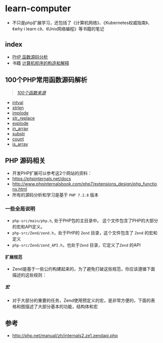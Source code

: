 # learn-computer
* 不只是php扩展学习，还包括了《计算机网络》、《Kubernetes权威指南》、《why i learn c》、《Unix网络编程》等书籍的笔记

## index
* [ PHP 函数源码分析](./src)
* 书籍 [计算机程序的构造和解释](./2019/计算机程序的构造和解释)

## 100个PHP常用函数源码解析
> [*100个函数来源*](https://learnku.com/php/t/25799)

* [intval](./src/function/string/intval.md)
* [strlen](./src/function/string/strlen.md)
* [implode](./src/function/string/implode.md)
* [str_replace](./src/function/str_replace.md)
* [explode](./src/function/string/explode.md)
* [in_array](./src/function/array/in_array.md)
* [substr](./src/function/string/substr.md)
* [count](./src/function/array/count.md)
* [is_array](./src/function/array/is_array.md)

## PHP 源码相关
* 开发PHP扩展可以参考这2个网站的资料：
* https://phpinternals.net/docs
* http://www.phpinternalsbook.com/php7/extensions_design/php_functions.html 
* 所有的源码分析和学习是基于 `PHP 7.2.8` 版本

### 一些全局说明
* `php-src/main/php.h`, 处于PHP包的主目录中。 这个文件包含了PHP的大部分的宏和API定义。
* `php-src/Zend/zend.h`，处于PHP的 `Zend` 目录，这个文件包含了 `Zend` 的宏和定义
* `php-src/Zend/zend_API.h`，也处于`Zend` 目录，它定义了`Zend` 的API

#### 扩展规范
* Zend是基于一些公约构建起来的，为了避免打破这些规范，你应该遵循下面描述的这些规则：

##### 宏
* 对于大部分的重要的任务，Zend使用预定义的宏，是非常方便的，下面的表格和图描述了大部分基本的功能，结构体和宏

## 参考
* http://php.net/manual/zh/internals2.ze1.zendapi.php
